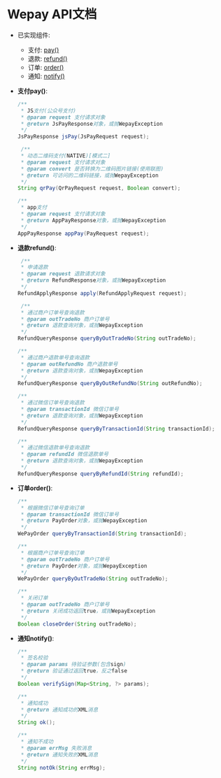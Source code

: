 # Wepay API文档

+ 已实现组件:
	
	+ 支付: <a href="#pay-api">pay()</a>
	+ 退款: <a href="#refund-api">refund()</a>
	+ 订单: <a href="#order-api">order()</a>
	+ 通知: <a href="#notify-api">notify()</a>
	
+ **<a id="pay-api">支付pay()</a>**:

	```java
	/**
     * JS支付(公众号支付)
     * @param request 支付请求对象
     * @return JsPayResponse对象，或抛WepayException
     */
    JsPayResponse jsPay(JsPayRequest request);	
    
	 /**
     * 动态二维码支付(NATIVE)[模式二]
     * @param request 支付请求对象
     * @param convert 是否转换为二维码图片链接(使用联图)
     * @return 可访问的二维码链接，或抛WepayException
     */
    String qrPay(QrPayRequest request, Boolean convert);
    
    /**
     * app支付
     * @param request 支付请求对象
     * @return AppPayResponse对象，或抛WepayException
     */
    AppPayResponse appPay(PayRequest request);
	```

+ **<a id="pay-api">退款refund()</a>**:
	
	```java
	 /**
     * 申请退款
     * @param request 退款请求对象
     * @return RefundResponse对象，或抛WepayException
     */
    RefundApplyResponse apply(RefundApplyRequest request);
    
     /**
     * 通过商户订单号查询退款
     * @param outTradeNo 商户订单号
     * @return 退款查询对象，或抛WepayException
     */
    RefundQueryResponse queryByOutTradeNo(String outTradeNo);
    
    /**
     * 通过商户退款单号查询退款
     * @param outRefundNo 商户退款单号
     * @return 退款查询对象，或抛WepayException
     */
    RefundQueryResponse queryByOutRefundNo(String outRefundNo);
    
    /**
     * 通过微信订单号查询退款
     * @param transactionId 微信订单号
     * @return 退款查询对象，或抛WepayException
     */
    RefundQueryResponse queryByTransactionId(String transactionId);
    
    /**
     * 通过微信退款单号查询退款
     * @param refundId 微信退款单号
     * @return 退款查询对象，或抛WepayException
     */
    RefundQueryResponse queryByRefundId(String refundId);
	```

+ **<a id="order-api">订单order()</a>**:
	
	```java
	/**
     * 根据微信订单号查询订单
     * @param transactionId 微信订单号
     * @return PayOrder对象，或抛WepayException
     */
    WePayOrder queryByTransactionId(String transactionId);
    
    /**
     * 根据商户订单号查询订单
     * @param outTradeNo 商户订单号
     * @return PayOrder对象，或抛WepayException
     */
    WePayOrder queryByOutTradeNo(String outTradeNo);
    
    /**
     * 关闭订单
     * @param outTradeNo 商户订单号
     * @return 关闭成功返回true，或抛WepayException
     */
    Boolean closeOrder(String outTradeNo);
    
	```
	
+ **<a id="notify-api">通知notify()</a>**:

	```java
	/**
     * 签名校验
     * @param params 待验证参数(包含sign)
     * @return 验证通过返回true，反之false
     */
    Boolean verifySign(Map<String, ?> params);
    
    /**
     * 通知成功
     * @return 通知成功的XML消息
     */
    String ok();
    
    /**
     * 通知不成功
     * @param errMsg 失败消息
     * @return 通知失败的XML消息
     */
    String notOk(String errMsg);
	```
        